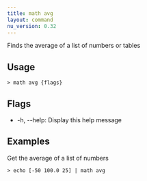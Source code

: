 ```yaml
---
title: math avg
layout: command
nu_version: 0.32
---
```


Finds the average of a list of numbers or tables

## Usage

```shell
> math avg {flags}
```

## Flags

- -h, --help: Display this help message

## Examples

Get the average of a list of numbers

```shell
> echo [-50 100.0 25] | math avg
```
